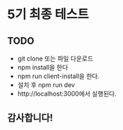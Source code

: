 # 5기 최종 테스트

## TODO

- git clone 또는 파일 다운로드
- npm install을 한다
- npm run client-install을 한다.
- 설치 후 npm run dev
- http://localhost:3000에서 실행된다.

## 감사합니다!